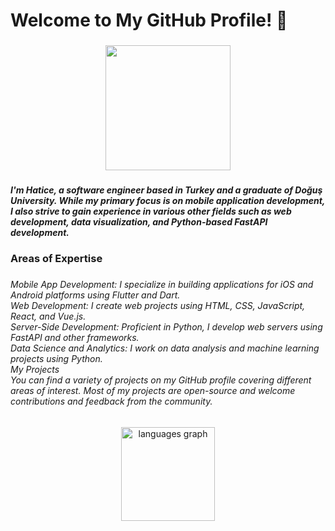 <h1 align="left">Welcome to My GitHub Profile! 👋</h1>

###

<div align="center">
  <img height="200" src="https://media.giphy.com/media/v1.Y2lkPTc5MGI3NjExc2g4eWRrMmhjZ2Y3cTZxYWVsZTcwbm1remVzODUxZ2VxeXYwZnkycyZlcD12MV9pbnRlcm5hbF9naWZfYnlfaWQmY3Q9Zw/QDjpIL6oNCVZ4qzGs7/giphy.gif"  />
</div>

###

<h5 align="left">I'm Hatice, a software engineer based in Turkey and a graduate of Doğuş University. While my primary focus is on mobile application development, I also strive to gain experience in various other fields such as web development, data visualization, and Python-based FastAPI development.</h5>

###

<h3 align="left">Areas of Expertise</h3>

###

<h6 align="left">Mobile App Development: I specialize in building applications for iOS and Android platforms using Flutter and Dart.<br>Web Development: I create web projects using HTML, CSS, JavaScript, React, and Vue.js.<br>Server-Side Development: Proficient in Python, I develop web servers using FastAPI and other frameworks.<br>Data Science and Analytics: I work on data analysis and machine learning projects using Python.<br>My Projects<br>You can find a variety of projects on my GitHub profile covering different areas of interest. Most of my projects are open-source and welcome contributions and feedback from the community.</h6>
  

###

<div align="center">
  <img src="https://github-readme-stats.vercel.app/api/top-langs?username=haticedilmac&locale=en&hide_title=false&layout=compact&card_width=320&langs_count=5&theme=dracula&hide_border=false&order=2" height="150" alt="languages graph"  />
</div>

###
